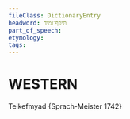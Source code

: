 ```yaml
---
fileClass: DictionaryEntry
headword: תּיכּף־ומיד
part_of_speech: 
etymology: 
tags: 
---
```


WESTERN
========

Teikefmyad {Sprach-Meister 1742}